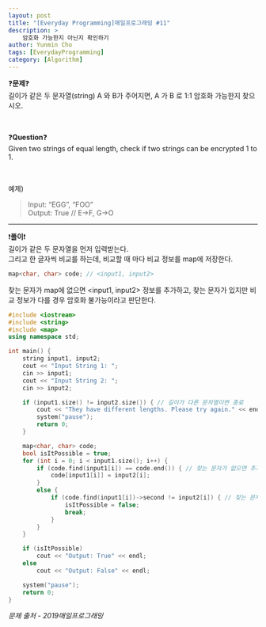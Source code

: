 ```yaml
---
layout: post
title: "[Everyday Programming]매일프로그래밍 #11"
description: >  
    암호화 가능한지 아닌지 확인하기
author: Yunmin Cho
tags: [EverydayProgramming]
category: [Algorithm]
---
```


❓__문제__❓  
길이가 같은 두 문자열(string) A 와 B가 주어지면, A 가 B 로 1:1 암호화 가능한지 찾으시오.  

<br/>

❓__Question__❓  
Given two strings of equal length, check if two strings can be encrypted 1 to 1.  

<br/>

예제)
> Input: “EGG”, “FOO”   
  Output: True // E->F, G->O  

* * *

❗__풀이__❗  
길이가 같은 두 문자열을 먼저 입력받는다.  
그리고 한 글자씩 비교를 하는데, 비교할 때 마다 비교 정보를 map에 저장한다.  
~~~c++
map<char, char> code; // <input1, input2>
~~~

찾는 문자가 map에 없으면 <input1, input2> 정보를 추가하고, 찾는 문자가 있지만 비교 정보가 다를 경우 암호화 불가능이라고 판단한다.  

~~~c++
#include <iostream>
#include <string>
#include <map>
using namespace std;

int main() {
	string input1, input2;
	cout << "Input String 1: ";
	cin >> input1;
	cout << "Input String 2: ";
	cin >> input2;

	if (input1.size() != input2.size()) { // 길이가 다른 문자열이면 종료
		cout << "They have different lengths. Please try again." << endl;
		system("pause");
		return 0;
	}

	map<char, char> code;
	bool isItPossible = true;
	for (int i = 0; i < input1.size(); i++) {
		if (code.find(input1[i]) == code.end()) { // 찾는 문자가 없으면 추가
			code[input1[i]] = input2[i];
		}
		else {
			if (code.find(input1[i])->second != input2[i]) { // 찾는 문자는 있지만 암호화 문자가 다를 경우
				isItPossible = false;
				break;
			}
		}
	}

	if (isItPossible)
		cout << "Output: True" << endl;
	else
		cout << "Output: False" << endl;

	system("pause");
	return 0;
}
~~~


*문제 출처 - 2019매일프로그래밍*